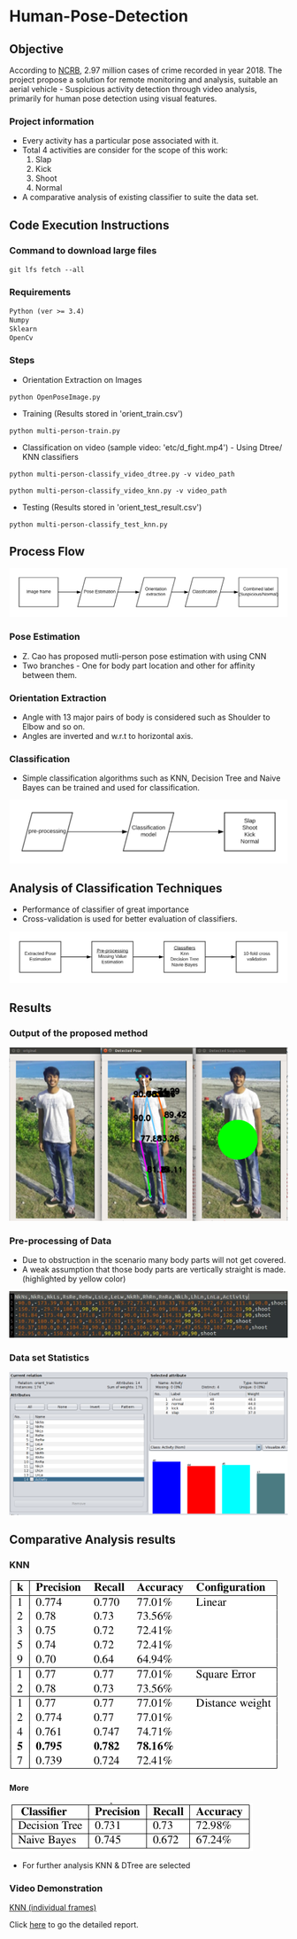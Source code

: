 # Human-Pose-Detection

## Objective

According to [NCRB](https://www.financialexpress.com/india-news/crimes-in-india-rise-in-2018-as-compared-to-last-year-murder-rapes-see-a-spike-says-this-report/1080222/), 2.97 million cases of crime recorded in year 2018. The project propose a solution for remote monitoring and analysis, suitable an aerial vehicle - Suspicious activity detection through video analysis, primarily for human pose detection using visual features.

### Project information
* Every activity has a particular pose associated with it.
* Total 4 activities are consider for the scope of this work:
    1. Slap
    2. Kick 
    3. Shoot
    4. Normal
* A comparative analysis of existing classifier to suite the data set.

## Code Execution Instructions

### Command to download large files
```
git lfs fetch --all
```

### Requirements
```
Python (ver >= 3.4)
Numpy
Sklearn
OpenCv
```

### Steps
* Orientation Extraction on Images
```
python OpenPoseImage.py
```
* Training (Results stored in 'orient_train.csv')
```
python multi-person-train.py
```
* Classification on video (sample video: 'etc/d_fight.mp4') - Using Dtree/ KNN classifiers
```
python multi-person-classify_video_dtree.py -v video_path
```
```
python multi-person-classify_video_knn.py -v video_path
```
* Testing (Results stored in 'orient_test_result.csv')
```
python multi-person-classify_test_knn.py
```


## Process Flow
![flow](etc/human_pose_classification.png)

### Pose Estimation
* Z. Cao has proposed mutli-person pose estimation with using CNN
* Two branches - One for body part location and other for affinity between them.

### Orientation Extraction
* Angle with 13 major pairs of body is considered such as Shoulder to Elbow and so on.
* Angles are inverted and w.r.t to horizontal axis.

### Classification
* Simple classification algorithms such as KNN, Decision Tree and Naive Bayes can be trained and used for classification.

![cls](etc/Classification.png)

## Analysis of Classification Techniques
* Performance of classifier of great importance
* Cross-validation is used for better evaluation of classifiers.

![anaCls](etc/Classifier_analysis.png)

## Results

### Output of the proposed method
![op](etc/detected_result.png)

### Pre-processing of Data
* Due to obstruction in the scenario many body parts will not get covered.
* A weak assumption that those body parts are vertically straight is made.(highlighted by yellow color)

![pre](etc/Pre-pro.png)

### Data set Statistics
![data](etc/initial_window.png)

## Comparative Analysis results

### KNN
![knn](etc/KNN.png)

#### More
![more](etc/dtree.png)

* For further analysis KNN & DTree are selected

### Video Demonstration 
[KNN (individual frames)](https://www.youtube.com/watch?v=QPX6EfMV6Yg)


Click [here](https://drive.google.com/file/d/1mY7mQrSCch27qUGwuCd01hNSazhXU8OE/view?usp=sharing) to go the detailed report.